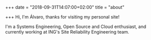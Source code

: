 +++
date = "2018-09-31T14:07:00+02:00"
title = "about"

+++
Hi, I'm Álvaro, thanks for visiting my personal site! 

I'm a Systems Engineering, Open Source and Cloud enthusiast, and currently working at ING's Site Reliability Engineering team.
